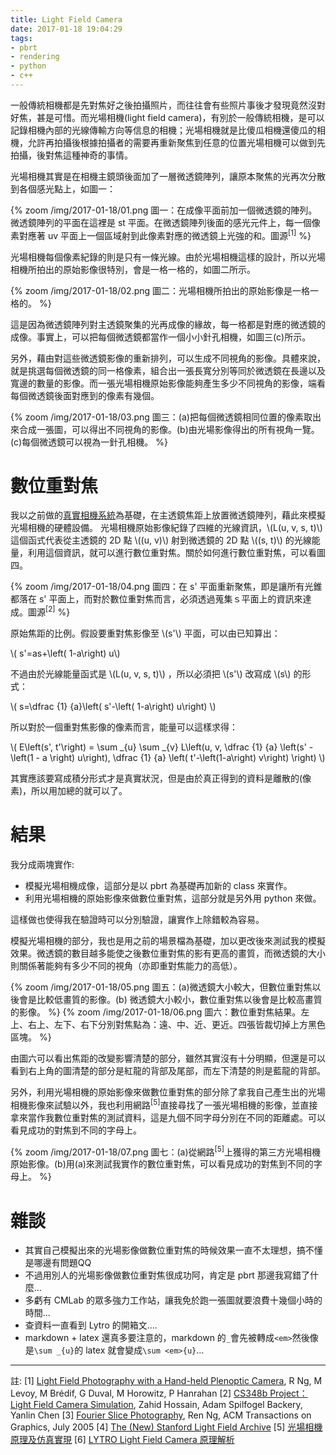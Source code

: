 ```yaml
---
title: Light Field Camera
date: 2017-01-18 19:04:29
tags:
- pbrt
- rendering
- python
- c++
---
```




一般傳統相機都是先對焦好之後拍攝照片，而往往會有些照片事後才發現竟然沒對好焦，甚是可惜。而光場相機(light field camera)，有別於一般傳統相機，是可以記錄相機內部的光線傳輸方向等信息的相機；光場相機就是比傻瓜相機還傻瓜的相機，允許再拍攝後根據拍攝者的需要再重新聚焦到任意的位置光場相機可以做到先拍攝，後對焦這種神奇的事情。

光場相機其實是在相機主鏡頭後面加了一層微透鏡陣列，讓原本聚焦的光再次分散到各個感光點上，如圖一：

{% zoom /img/2017-01-18/01.png 圖一：在成像平面前加一個微透鏡的陣列。微透鏡陣列的平面在這裡是 st 平面。在微透鏡陣列後面的感光元件上，每一個像素對應著 uv 平面上一個區域射到此像素對應的微透鏡上光強的和。圖源<sup>[1]</sup> %}

<!-- more -->

光場相機每個像素紀錄的則是只有一條光線。由於光場相機這樣的設計，所以光場相機所拍出的原始影像很特別，會是一格一格的，如圖二所示。

{% zoom /img/2017-01-18/02.png 圖二：光場相機所拍出的原始影像是一格一格的。 %}

這是因為微透鏡陣列對主透鏡聚集的光再成像的緣故，每一格都是對應的微透鏡的成像。事實上，可以把每個微透鏡都當作一個小小針孔相機，如圖三(c)所示。

另外，藉由對這些微透鏡影像的重新排列，可以生成不同視角的影像。具體來說，就是挑選每個微透鏡的同一格像素，組合出一張長寬分別等同於微透鏡在長邊以及寬邊的數量的影像。而一張光場相機原始影像能夠產生多少不同視角的影像，端看每個微透鏡後面對應到的像素有幾個。

{% zoom /img/2017-01-18/03.png 圖三：(a)把每個微透鏡相同位置的像素取出來合成一張圖，可以得出不同視角的影像。(b)由光場影像得出的所有視角一覽。(c)每個微透鏡可以視為一針孔相機。 %}

# 數位重對焦

我以之前做的[真實相機系統](https://ssarcandy.tw/2016/11/09/pbrt-realistic-camera/)為基礎，在主透鏡焦距上放置微透鏡陣列，藉此來模擬光場相機的硬體設備。
光場相機原始影像紀錄了四維的光線資訊，\\(L(u, v, s, t)\\) 這個函式代表從主透鏡的 2D 點 \\((u, v)\\) 射到微透鏡的 2D 點 \\((s, t)\\) 的光線能量，利用這個資訊，就可以進行數位重對焦。關於如何進行數位重對焦，可以看圖四。

{% zoom /img/2017-01-18/04.png 圖四：在 s' 平面重新聚焦，即是讓所有光錐都落在 s' 平面上，而對於數位重對焦而言，必須透過蒐集ｓ平面上的資訊來達成。圖源<sup>[2]</sup> %}

原始焦距的比例。假設要重對焦影像至 \\(s'\\) 平面，可以由已知算出：

\\( s'=as+\left( 1-a\right) u\\)

不過由於光線能量函式是 \\(L(u, v, s, t)\\) ，所以必須把 \\(s'\\) 改寫成 \\(s\\) 的形式：

\\( s=\dfrac {1} {a}\left( s'-\left( 1-a\right) u\right) \\)

所以對於一個重對焦影像的像素而言，能量可以這樣求得：

\\( E\left(s', t'\right) = \sum \_{u} \sum \_{v} L\left(u, v, \dfrac {1} {a} \left(s' - \left(1 - a \right) u\right), \dfrac {1} {a} \left( t'-\left(1-a\right) v\right) \right) \\)

其實應該要寫成積分形式才是真實狀況，但是由於真正得到的資料是離散的(像素)，所以用加總的就可以了。

# 結果

我分成兩塊實作:

- 模擬光場相機成像，這部分是以 pbrt 為基礎再加新的 class 來實作。
- 利用光場相機的原始影像來做數位重對焦，這部分就是另外用 python 來做。
 
這樣做也使得我在驗證時可以分別驗證，讓實作上除錯較為容易。

模擬光場相機的部分，我也是用之前的場景檔為基礎，加以更改後來測試我的模擬效果。微透鏡的數目越多能使之後數位重對焦的影有更高的畫質，而微透鏡的大小則關係著能夠有多少不同的視角（亦即重對焦能力的高低）。

{% zoom /img/2017-01-18/05.png 圖五：(a)微透鏡大小較大，但數位重對焦以後會是比較低畫質的影像。(b) 微透鏡大小較小，數位重對焦以後會是比較高畫質的影像。 %}
{% zoom /img/2017-01-18/06.png 圖六：數位重對焦結果。左上、右上、左下、右下分別對焦點為：遠、中、近、更近。四張皆裁切掉上方黑色區塊。 %}

由圖六可以看出焦距的改變影響清楚的部分，雖然其實沒有十分明顯，但還是可以看到右上角的圖清楚的部分是紅龍的背部及尾部，而左下清楚的則是藍龍的背部。

另外，利用光場相機的原始影像來做數位重對焦的部分除了拿我自己產生出的光場相機影像來試驗以外，我也利用網路<sup>[5]</sup>直接尋找了一張光場相機的影像，並直接拿來當作我數位重對焦的測試資料，這是九個不同字母分別在不同的距離處。可以看見成功的對焦到不同的字母上。

{% zoom /img/2017-01-18/07.png 圖七：(a)從網路<sup>[5]</sup>上獲得的第三方光場相機原始影像。(b)用(a)來測試我實作的數位重對焦，可以看見成功的對焦到不同的字母上。 %}

# 雜談

- 其實自己模擬出來的光場影像做數位重對焦的時候效果一直不太理想，搞不懂是哪邊有問題QQ
- 不過用別人的光場影像做數位重對焦很成功阿，肯定是 pbrt 那邊我寫錯了什麼...
- 多虧有 CMLab 的眾多強力工作站，讓我免於跑一張圖就要浪費十幾個小時的時間...
- 查資料一直看到 Lytro 的開箱文....
- markdown + latex 還真多要注意的，markdown 的`_`會先被轉成`<em>`然後像是`\sum _{u}`的 latex 就會變成`\sum <em>{u}`...

---

註:
[1] [Light Field Photography with a Hand-held Plenoptic Camera](http://graphics.stanford.edu/papers/lfcamera/), R Ng, M Levoy, M Brédif, G Duval, M Horowitz, P Hanrahan
[2] [CS348b Project： Light Field Camera Simulation](https://graphics.stanford.edu/courses/cs348b-competition/cs348b-14/second_report.pdf), Zahid Hossain, Adam Spilfogel Backery, Yanlin Chen
[3] [Fourier Slice Photography](http://graphics.stanford.edu/papers/fourierphoto/), Ren Ng, ACM Transactions on Graphics, July 2005
[4] [The (New) Stanford Light Field Archive](http://lightfield.stanford.edu/lfs.html)
[5] [光場相機原理及仿真實現](http://blog.csdn.net/endlch/article/details/44539055)
[6] [LYTRO Light Field Camera 原理解析](https://phychai.wordpress.com/2011/06/24/lytro-light-field-camera/)
$$$$